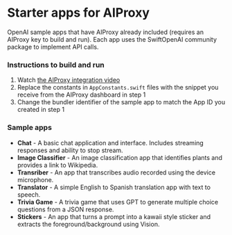# Starter apps for AIProxy

OpenAI sample apps that have AIProxy already included (requires an AIProxy key to build and run). Each app uses the SwiftOpenAI community package to implement API calls.

### Instructions to build and run

1. Watch [the AIProxy integration video](https://www.aiproxy.pro/docs/integration-guide.html) 
2. Replace the constants in `AppConstants.swift` files with the snippet you receive from the AIProxy dashboard in step 1
3. Change the bundler identifier of the sample app to match the App ID you created in step 1

### Sample apps

- **Chat** - A basic chat application and interface. Includes streaming responses and ability to stop stream.
- **Image Classifier** - An image classification app that identifies plants and provides a link to Wikipedia.
- **Transriber** - An app that transcribes audio recorded using the device microphone.
- **Translator** - A simple English to Spanish translation app with text to speech.
- **Trivia Game** - A trivia game that uses GPT to generate multiple choice questions from a JSON response.
- **Stickers** - An app that turns a prompt into a kawaii style sticker and extracts the foreground/background using Vision.

